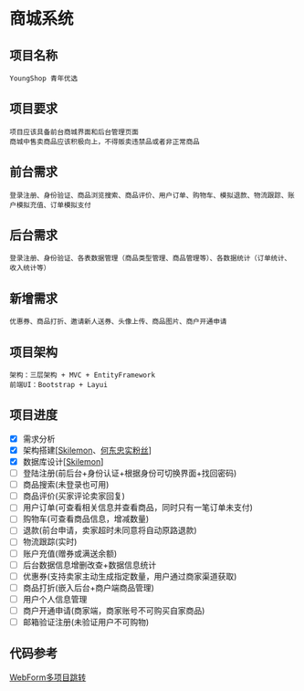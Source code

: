# 商城系统
## 项目名称
    YoungShop 青年优选
## 项目要求
    项目应该具备前台商城界面和后台管理页面
    商城中售卖商品应该积极向上，不得贩卖违禁品或者非正常商品
## 前台需求
    登录注册、身份验证、商品浏览搜索、商品评价、用户订单、购物车、模拟退款、物流跟踪、账户模拟充值、订单模拟支付
## 后台需求
    登录注册、身份验证、各表数据管理（商品类型管理、商品管理等）、各数据统计（订单统计、收入统计等）
## 新增需求
    优惠券、商品打折、邀请新人送券、头像上传、商品图片、商户开通申请
## 项目架构
    架构：三层架构 + MVC + EntityFramework
    前端UI：Bootstrap + Layui
## 项目进度
- [x] 需求分析
- [x] 架构搭建[<a href='https://github.com/Skilemon'>Skilemon</a>、<a href='https://github.com/15078709136'>何东忠实粉丝</a>]
- [x] 数据库设计[<a href='https://github.com/Skilemon'>Skilemon</a>]
- [ ] 登陆注册(前后台+身份认证+根据身份可切换界面+找回密码)
- [ ] 商品搜索(未登录也可用)
- [ ] 商品评价(买家评论卖家回复)
- [ ] 用户订单(可查看相关信息并查看商品，同时只有一笔订单未支付)
- [ ] 购物车(可查看商品信息，增减数量)
- [ ] 退款(前台申请，卖家超时未同意将自动原路退款)
- [ ] 物流跟踪(实时)
- [ ] 账户充值(赠券或满送余额)
- [ ] 后台数据信息增删改查+数据信息统计
- [ ] 优惠券(支持卖家主动生成指定数量，用户通过商家渠道获取)
- [ ] 商品打折(嵌入后台+商户端商品管理)
- [ ] 用户个人信息管理
- [ ] 商户开通申请(商家端，商家账号不可购买自家商品)
- [ ] 邮箱验证注册(未验证用户不可购物)
## 代码参考
<a href='https://blog.csdn.net/wf824284257/article/details/78857310'>WebForm多项目跳转</a>
